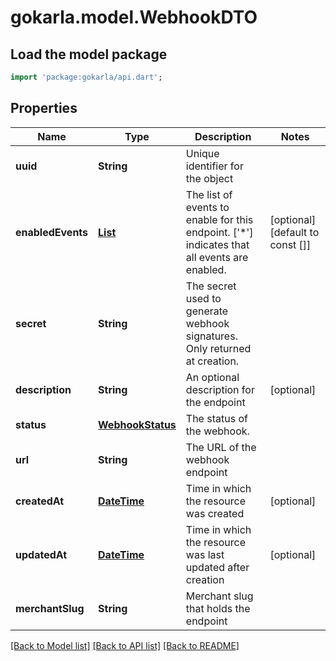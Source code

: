 # gokarla.model.WebhookDTO

## Load the model package
```dart
import 'package:gokarla/api.dart';
```

## Properties
Name | Type | Description | Notes
------------ | ------------- | ------------- | -------------
**uuid** | **String** | Unique identifier for the object | 
**enabledEvents** | [**List<WebhookEvent>**](WebhookEvent.md) | The list of events to enable for this endpoint. ['*'] indicates that all events are enabled. | [optional] [default to const []]
**secret** | **String** | The secret used to generate webhook signatures. Only returned at creation. | 
**description** | **String** | An optional description for the endpoint | [optional] 
**status** | [**WebhookStatus**](WebhookStatus.md) | The status of the webhook. | 
**url** | **String** | The URL of the webhook endpoint | 
**createdAt** | [**DateTime**](DateTime.md) | Time in which the resource was created | [optional] 
**updatedAt** | [**DateTime**](DateTime.md) | Time in which the resource was last updated after creation | [optional] 
**merchantSlug** | **String** | Merchant slug that holds the endpoint | 

[[Back to Model list]](../README.md#documentation-for-models) [[Back to API list]](../README.md#documentation-for-api-endpoints) [[Back to README]](../README.md)


